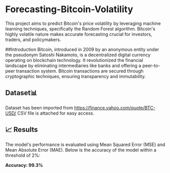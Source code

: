 # Forecasting-Bitcoin-Volatility
This project aims to predict Bitcoin's price volatility by leveraging machine learning techniques, specifically the Random Forest algorithm. Bitcoin's highly volatile nature makes accurate forecasting crucial for investors, traders, and policymakers.

##Introduction
Bitcoin, introduced in 2009 by an anonymous entity under the pseudonym Satoshi Nakamoto, is a decentralized digital currency operating on blockchain technology. It revolutionized the financial landscape by eliminating intermediaries like banks and offering a peer-to-peer transaction system. Bitcoin transactions are secured through cryptographic techniques, ensuring transparency and immutability.

## Dataset📊
Dataset has been imported from https://finance.yahoo.com/quote/BTC-USD/
CSV file is attached for easy access.

## 📈 Results
The model's performance is evaluated using Mean Squared Error (MSE) and Mean Absolute Error (MAE). Below is the accuracy of the model within a threshold of 2%:

**Accuracy: 99.3%**

